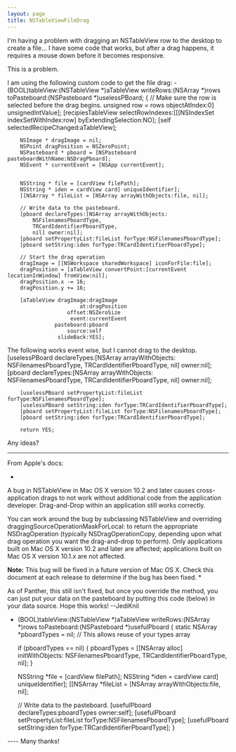 ```yaml
---
layout: page
title: NSTableViewFileDrag
---
```




I'm having a problem with dragging an NSTableView row to the desktop to create a file... I have some code that works, but after a drag happens, it requires a mouse down before it becomes responsive.

This is a problem.

I am using the following custom code to get the file drag:
    - (BOOL)tableView:(NSTableView *)aTableView 
        writeRows:(NSArray *)rows 
	 toPasteboard:(NSPasteboard *)uselessPBoard;
{
		// Make sure the row is selected before the drag begins.
		unsigned row = rows objectAtIndex:0] unsignedIntValue];
		[recipiesTableView selectRowIndexes:[[[NSIndexSet indexSetWithIndex:row]
					   byExtendingSelection:NO];
		[self selectedRecipeChanged:aTableView];
		
		
		NSImage * dragImage = nil;
		NSPoint dragPosition = NSZeroPoint;
		NSPasteboard * pboard = [NSPasteboard pasteboardWithName:NSDragPboard];
		NSEvent * currentEvent = [NSApp currentEvent];
		
		
		NSString * file = [cardView filePath];
		NSString * iden = cardView card] uniqueIdentifier];
		[[NSArray * fileList = [NSArray arrayWithObjects:file, nil];
		
		// Write data to the pasteboard.
		[pboard declareTypes:[NSArray arrayWithObjects:
			NSFilenamesPboardType,
			TRCardIdentifierPboardType,
			nil] owner:nil];
		[pboard setPropertyList:fileList forType:NSFilenamesPboardType];
		[pboard setString:iden forType:TRCardIdentifierPboardType];
		
		// Start the drag operation
		dragImage = [[NSWorkspace sharedWorkspace] iconForFile:file];
		dragPosition = [aTableView convertPoint:[currentEvent locationInWindow] fromView:nil];
		dragPosition.x -= 16;
		dragPosition.y += 16;
		
		[aTableView dragImage:dragImage 
						   at:dragPosition
					   offset:NSZeroSize
						event:currentEvent
				   pasteboard:pboard
					   source:self
					slideBack:YES];
					
The following works event wise, but I cannot drag to the desktop.
    		[uselessPBoard declareTypes:[NSArray arrayWithObjects:
			NSFilenamesPboardType,
			TRCardIdentifierPboardType,
			nil] owner:nil];
		[pboard declareTypes:[NSArray arrayWithObjects:
			NSFilenamesPboardType,
			TRCardIdentifierPboardType,
			nil] owner:nil];
		
		[uselessPBoard setPropertyList:fileList forType:NSFilenamesPboardType];
		[uselessPBoard setString:iden forType:TRCardIdentifierPboardType];
		[pboard setPropertyList:fileList forType:NSFilenamesPboardType];
		[pboard setString:iden forType:TRCardIdentifierPboardType];
		
		return YES;
		
Any ideas?

----
From Apple's docs:

*
A bug in NSTableView in Mac OS X version 10.2 and later causes cross-application drags to not work without additional code from the application developer. Drag-and-Drop within an application still works correctly.

You can work around the bug by subclassing NSTableView and overriding     draggingSourceOperationMaskForLocal: to return the appropriate     NSDragOperation (typically     NSDragOperationCopy, depending upon what drag operation you want the drag-and-drop to perform). Only applications built on Mac OS X version 10.2 and later are affected; applications built on Mac OS X version 10.1.x are not affected.

**Note:** This bug will be fixed in a future version of Mac OS X. Check this document at each release to determine if the bug has been fixed.
*

As of Panther, this still isn't fixed, but once you override the method, you can just put your data on the pasteboard by putting this code (below) in your data source. Hope this works! --JediKnil
    
- (BOOL)tableView:(NSTableView *)aTableView 
        writeRows:(NSArray *)rows 
	 toPasteboard:(NSPasteboard *)usefulPboard
{
	static NSArray *pboardTypes = nil; // This allows reuse of your types array

	if (pboardTypes == nil) {
		pboardTypes = [[NSArray alloc] initWithObjects:
			NSFilenamesPboardType,
			TRCardIdentifierPboardType,
			nil];
	}

	NSString *file = [cardView filePath];
	NSString *iden = cardView card] uniqueIdentifier];
	[[NSArray *fileList = [NSArray arrayWithObjects:file, nil];
		
	// Write data to the pasteboard.
	[usefulPboard declareTypes:pboardTypes owner:self];
	[usefulPboard setPropertyList:fileList forType:NSFilenamesPboardType];
	[usefulPboard setString:iden forType:TRCardIdentifierPboardType];
}


---- Many thanks!

